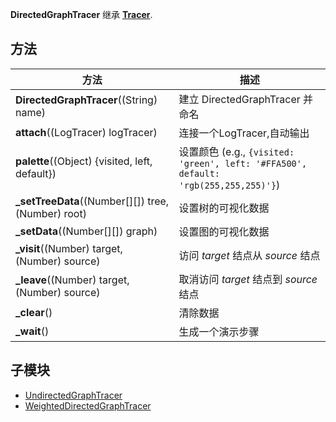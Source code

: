 ﻿**DirectedGraphTracer** 继承 **[Tracer](Tracer)**.

## 方法

| 方法 | 描述 |
|--------|-------------|
| **DirectedGraphTracer**((String) name)| 建立 DirectedGraphTracer 并命名 |
| **attach**((LogTracer) logTracer)| 连接一个LogTracer,自动输出 |
| **palette**((Object) {visited, left, default})| 设置颜色 (e.g., `{visited: 'green', left: '#FFA500', default: 'rgb(255,255,255)'}`) |
| **_setTreeData**((Number[][]) tree, (Number) root) | 设置树的可视化数据 |
| **_setData**((Number[][]) graph) | 设置图的可视化数据 |
| **_visit**((Number) target, (Number) source) | 访问 _target_ 结点从 _source_ 结点 |
| **_leave**((Number) target, (Number) source) | 取消访问 _target_ 结点到 _source_ 结点 |
| **_clear**() | 清除数据 |
| **_wait**() | 生成一个演示步骤 |

## 子模块

* [UndirectedGraphTracer](UndirectedGraphTracer)
* [WeightedDirectedGraphTracer](WeightedDirectedGraphTracer)
